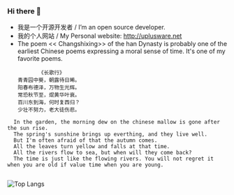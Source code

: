 ### Hi there 👋
- 我是一个开源开发者 / I’m an open source developer.
- 我的个人网站 / My Personal website: http://uplusware.net
- The poem << Changshixing>> of the han Dynasty is probably one of the earliest Chinese poems expressing a moral sense of time. It's one of my favorite poems.

```
          《长歌行》
　　青青园中葵，朝露待日晞。
　　阳春布德泽，万物生光辉。
　　常恐秋节至，焜黄华叶衰。
　　百川东到海，何时复西归？
　　少壮不努力，老大徒伤悲。
  
  In the garden, the morning dew on the chinese mallow is gone after the sun rise.
  The spring's sunshine brings up everthing, and they live well.
  But I'm often afraid of that the autumn comes.
  All the leaves turn yellow and falls at that time.
  All the rivers flow to sea, but when will they come back?
  The time is just like the flowing rivers. You will not regret it when you are old if value time when you are young.
  
```
![Top Langs](https://github-readme-stats.vercel.app/api/top-langs/?username=uplusware&hide=html&layout=compact&langs_count=12)
